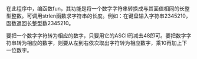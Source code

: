 在此程序中，编函数fun，其功能是将一个数字字符串转换成与其面值相同的长整型整数。可调用strlen函数求字符串的长度。例如：在键盘输入字符串2345210，函数返回长整型数2345210。

要把一个数字字符转为相应的数字，只要用它的ASCII码减去48即可。要把数字字符串转为相应的数字，则要从左到右依次取出字符转为相应数字，乘10再加上下一位数字。